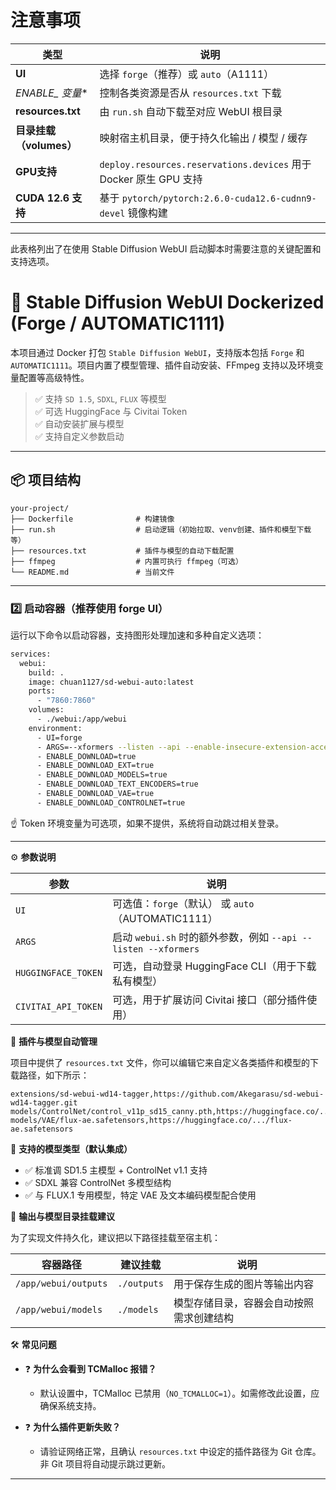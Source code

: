 # 注意事项

| 类型                 | 说明                                                                                         |
|--------------------|--------------------------------------------------------------------------------------------|
| **UI**               | 选择 `forge`（推荐）或 `auto`（A1111）                                                         |
| **ENABLE_* 变量**    | 控制各类资源是否从 `resources.txt` 下载                                                         |
| **resources.txt**   | 由 `run.sh` 自动下载至对应 WebUI 根目录                                                            |
| **目录挂载（volumes）** | 映射宿主机目录，便于持久化输出 / 模型 / 缓存                                                      |
| **GPU支持**           | `deploy.resources.reservations.devices` 用于 Docker 原生 GPU 支持                               |
| **CUDA 12.6 支持**    | 基于 `pytorch/pytorch:2.6.0-cuda12.6-cudnn9-devel` 镜像构建                                    |

---

此表格列出了在使用 Stable Diffusion WebUI 启动脚本时需要注意的关键配置和支持选项。


# 🧠 Stable Diffusion WebUI Dockerized (Forge / AUTOMATIC1111)

本项目通过 Docker 打包 `Stable Diffusion WebUI`，支持版本包括 `Forge` 和 `AUTOMATIC1111`。项目内置了模型管理、插件自动安装、FFmpeg 支持以及环境变量配置等高级特性。

> ✅ 支持 `SD 1.5`, `SDXL`, `FLUX` 等模型  
> ✅ 可选 HuggingFace 与 Civitai Token  
> ✅ 自动安装扩展与模型  
> ✅ 支持自定义参数启动

---

## 📦 项目结构

```plaintext
your-project/
├── Dockerfile              # 构建镜像
├── run.sh                  # 启动逻辑（初始拉取、venv创建、插件和模型下载等）
├── resources.txt           # 插件与模型的自动下载配置
├── ffmpeg                  # 内置可执行 ffmpeg（可选）
└── README.md               # 当前文件
```

---

### 2️⃣ 启动容器（推荐使用 forge UI）

运行以下命令以启动容器，支持图形处理加速和多种自定义选项：

```bash
services:
  webui:
    build: .
    image: chuan1127/sd-webui-auto:latest
    ports:
      - "7860:7860"
    volumes:
      - ./webui:/app/webui
    environment:
      - UI=forge
      - ARGS=--xformers --listen --api --enable-insecure-extension-access
      - ENABLE_DOWNLOAD=true
      - ENABLE_DOWNLOAD_EXT=true
      - ENABLE_DOWNLOAD_MODELS=true
      - ENABLE_DOWNLOAD_TEXT_ENCODERS=true
      - ENABLE_DOWNLOAD_VAE=true
      - ENABLE_DOWNLOAD_CONTROLNET=true

```

☝️ Token 环境变量为可选项，如果不提供，系统将自动跳过相关登录。

----

⚙️ **参数说明**

| 参数                | 说明                                                                         |
|---------------------|------------------------------------------------------------------------------|
| `UI`                | 可选值：`forge`（默认） 或 `auto`（AUTOMATIC1111）                            |
| `ARGS`              | 启动 `webui.sh` 时的额外参数，例如 `--api --listen --xformers`               |
| `HUGGINGFACE_TOKEN` | 可选，自动登录 HuggingFace CLI（用于下载私有模型）                            |
| `CIVITAI_API_TOKEN` | 可选，用于扩展访问 Civitai 接口（部分插件使用）                               |

🔌 **插件与模型自动管理**

项目中提供了 `resources.txt` 文件，你可以编辑它来自定义各类插件和模型的下载路径，如下所示：

```plaintext
extensions/sd-webui-wd14-tagger,https://github.com/Akegarasu/sd-webui-wd14-tagger.git
models/ControlNet/control_v11p_sd15_canny.pth,https://huggingface.co/.../canny.pth
models/VAE/flux-ae.safetensors,https://huggingface.co/.../flux-ae.safetensors
```

🧠 **支持的模型类型（默认集成）**

- ✅ 标准调 SD1.5 主模型 + ControlNet v1.1 支持
- ✅ SDXL 兼容 ControlNet 多模型结构
- ✅ 与 FLUX.1 专用模型，特定 VAE 及文本编码模型配合使用

📂 **输出与模型目录挂载建议**

为了实现文件持久化，建议把以下路径挂载至宿主机：

| 容器路径             | 建议挂载   | 说明                                    |
|----------------------|------------|-----------------------------------------|
| `/app/webui/outputs` | `./outputs` | 用于保存生成的图片等输出内容            |
| `/app/webui/models`  | `./models`  | 模型存储目录，容器会自动按照需求创建结构  |

🛠️ **常见问题**

- ❓ **为什么会看到 TCMalloc 报错？**
  - 默认设置中，TCMalloc 已禁用（`NO_TCMALLOC=1`）。如需修改此设置，应确保系统支持。

- ❓ **为什么插件更新失败？**
  - 请验证网络正常，且确认 `resources.txt` 中设定的插件路径为 Git 仓库。非 Git 项目将自动提示跳过更新。

---
